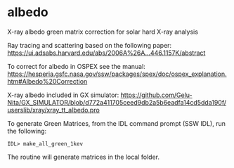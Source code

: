 # albedo

X-ray albedo green matrix correction for solar hard X-ray analysis 

Ray tracing and scattering based on the following paper:
https://ui.adsabs.harvard.edu/abs/2006A%26A...446.1157K/abstract

To correct for albedo in OSPEX see the manual:
https://hesperia.gsfc.nasa.gov/ssw/packages/spex/doc/ospex_explanation.htm#Albedo%20Correction

X-ray albedo included in GX simulator: 
https://github.com/Gelu-Nita/GX_SIMULATOR/blob/d772a411705ceed9db2a5b6eadfa14cd5dda190f/userslib/xray/xray_tt_albedo.pro


To generate Green Matrices, from the IDL command prompt (SSW IDL), run the following:

    IDL> make_all_green_1kev

The routine will generate matrices in the local folder.



